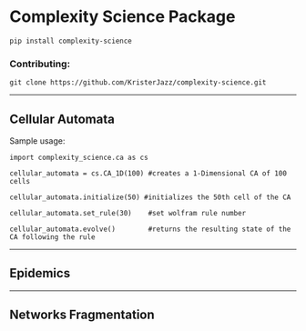 # Complexity Science Package

`pip install complexity-science`


### Contributing:

`git clone https://github.com/KristerJazz/complexity-science.git`



-------------------------------------------------------------------------------------

## Cellular Automata

Sample usage:

`import complexity_science.ca as cs`

`cellular_automata = cs.CA_1D(100) #creates a 1-Dimensional CA of 100 cells`

`cellular_automata.initialize(50) #initializes the 50th cell of the CA`

`cellular_automata.set_rule(30)	   #set wolfram rule number `

`cellular_automata.evolve()        #returns the resulting state of the CA following the rule`

-------------------------------------------------------------------------------------

## Epidemics

-------------------------------------------------------------------------------------

## Networks Fragmentation
